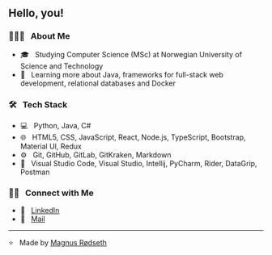 <h2> Hello, you!</h2>

<h3> 👨🏻‍💻 &nbsp; About Me</h3>

- 🎓 &nbsp; Studying Computer Science (MSc) at Norwegian University of Science and Technology
- 🌱 &nbsp; Learning more about Java, frameworks for full-stack web development, relational databases and Docker

<h3> 🛠 &nbsp; Tech Stack</h3>

- 💻 &nbsp; Python, Java, C#
- 🌐 &nbsp; HTML5, CSS, JavaScript, React, Node.js, TypeScript, Bootstrap, Material UI, Redux
- ⚙️ &nbsp; Git, GitHub, GitLab, GitKraken, Markdown
- 🔧 &nbsp; Visual Studio Code, Visual Studio, Intellij, PyCharm, Rider, DataGrip, Postman

<h3> 🤝🏻 &nbsp; Connect with Me </h3>

- 👔 &nbsp; <a href="https://www.linkedin.com/in/magnus-rodseth/">LinkedIn</a>  
- 📨 &nbsp; <a href="mailto:magnus.rodseth@gmail.com">Mail</a>  

<hr>

⭐️  &nbsp; Made by [Magnus Rødseth](https://github.com/magnusrodseth)
